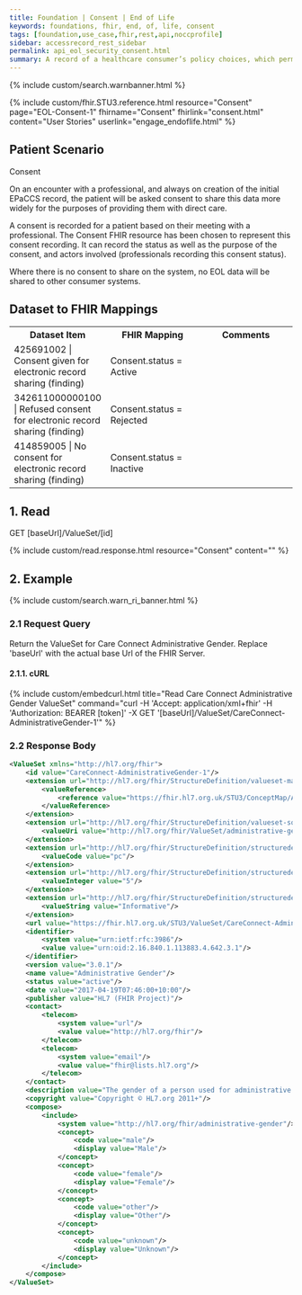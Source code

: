 ```yaml
---
title: Foundation | Consent | End of Life
keywords: foundations, fhir, end, of, life, consent
tags: [foundation,use_case,fhir,rest,api,noccprofile]
sidebar: accessrecord_rest_sidebar
permalink: api_eol_security_consent.html
summary: A record of a healthcare consumer’s policy choices, which permits or denies identified recipient(s) or recipient role(s) to perform one or more actions within a given policy context, for specific purposes and periods of time.
---
```


{% include custom/search.warnbanner.html %}

{% include custom/fhir.STU3.reference.html resource="Consent" page="EOL-Consent-1" fhirname="Consent" fhirlink="consent.html" content="User Stories" userlink="engage_endoflife.html" %}

## Patient Scenario ##

Consent

On an encounter with a professional, and always on creation of the initial EPaCCS record, the patient will be asked consent to share this data more widely for the purposes of providing them with direct care.

A consent is recorded for a patient based on their meeting with a professional. The Consent FHIR resource has been chosen to represent this consent recording. It can record the status as well as the purpose of the consent, and actors involved (professionals recording this consent status).

Where there is no consent to share on the system, no EOL data will be shared to other consumer systems.

## Dataset to FHIR Mappings ##

<table style="min-width:100%;width:100%">
<tr id="clinical">
<th style="width:33%;">Dataset Item</th>
<th style="width:33%;">FHIR Mapping</th>
<th style="width:33%;">Comments</th>
</tr>
<tr id="clinical">
<td>425691002 | Consent given for electronic record sharing (finding)</td>
<td>Consent.status = Active</td>
<td></td>                                            
</tr>
<tr id="clinical">
<td>342611000000100 | Refused consent for electronic record sharing (finding)</td>
<td>Consent.status = Rejected</td>
<td></td>                        
</tr>
<tr id="clinical">
<td>414859005 | No consent for electronic record sharing (finding)</td> 
<td>Consent.status = Inactive</td>
<td></td>                                            
</tr>
</table>

## 1. Read ##

<div markdown="span" class="alert alert-success" role="alert">
GET [baseUrl]/ValueSet/[id]</div>

{% include custom/read.response.html resource="Consent" content="" %}

## 2. Example ##

{% include custom/search.warn_ri_banner.html %}

### 2.1 Request Query ###

Return the ValueSet for Care Connect Administrative Gender. Replace 'baseUrl' with the actual base Url of the FHIR Server.

#### 2.1.1. cURL ####

{% include custom/embedcurl.html title="Read Care Connect Administrative Gender ValueSet" command="curl -H 'Accept: application/xml+fhir' -H 'Authorization: BEARER [token]' -X GET  '[baseUrl]/ValueSet/CareConnect-AdministrativeGender-1'" %}

### 2.2 Response Body ###

```xml
<ValueSet xmlns="http://hl7.org/fhir">
	<id value="CareConnect-AdministrativeGender-1"/>
	<extension url="http://hl7.org/fhir/StructureDefinition/valueset-map">
		<valueReference>
			<reference value="https://fhir.hl7.org.uk/STU3/ConceptMap/AdministrativeGender-1"/>
		</valueReference>
	</extension>
	<extension url="http://hl7.org/fhir/StructureDefinition/valueset-sourceReference">
		<valueUri value="http://hl7.org/fhir/ValueSet/administrative-gender"/>
	</extension>
	<extension url="http://hl7.org/fhir/StructureDefinition/structuredefinition-wg">
		<valueCode value="pc"/>
	</extension>
	<extension url="http://hl7.org/fhir/StructureDefinition/structuredefinition-fmm">
		<valueInteger value="5"/>
	</extension>
	<extension url="http://hl7.org/fhir/StructureDefinition/structuredefinition-ballot-status">
		<valueString value="Informative"/>
	</extension>
	<url value="https://fhir.hl7.org.uk/STU3/ValueSet/CareConnect-AdministrativeGender-1"/>
	<identifier>
		<system value="urn:ietf:rfc:3986"/>
		<value value="urn:oid:2.16.840.1.113883.4.642.3.1"/>
	</identifier>
	<version value="3.0.1"/>
	<name value="Administrative Gender"/>
	<status value="active"/>
	<date value="2017-04-19T07:46:00+10:00"/>
	<publisher value="HL7 (FHIR Project)"/>
	<contact>
		<telecom>
			<system value="url"/>
			<value value="http://hl7.org/fhir"/>
		</telecom>
		<telecom>
			<system value="email"/>
			<value value="fhir@lists.hl7.org"/>
		</telecom>
	</contact>
	<description value="The gender of a person used for administrative purposes."/>
	<copyright value="Copyright © HL7.org 2011+"/>
	<compose>
		<include>
			<system value="http://hl7.org/fhir/administrative-gender"/>
			<concept>
				<code value="male"/>
				<display value="Male"/>
			</concept>
			<concept>
				<code value="female"/>
				<display value="Female"/>
			</concept>
			<concept>
				<code value="other"/>
				<display value="Other"/>
			</concept>
			<concept>
				<code value="unknown"/>
				<display value="Unknown"/>
			</concept>
		</include>
	</compose>
</ValueSet>
```
